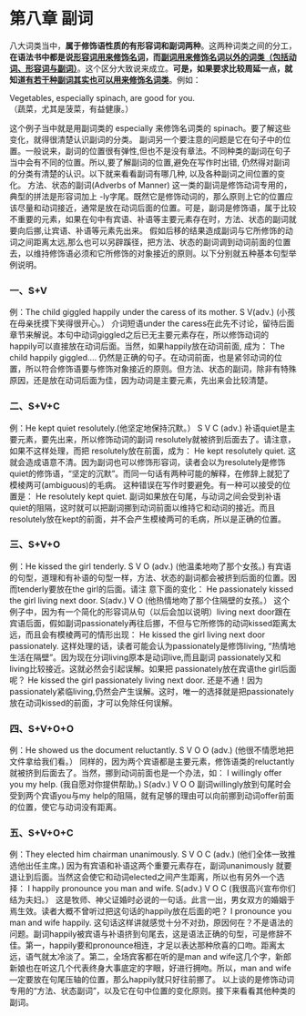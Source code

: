 # 第八章 副词

八大词类当中，**属于修饰语性质的有形容词和副词两种**。这两种词类之间的分工，<b>在语法书中都是说<u>形容词用来修饰名词</u>，而<u>副词用来修饰名词以外的词类（包括动词、形容词与副词）</u></b>。这个区分大致说来成立。<b>可是，如果要求比较周延一点，就知道<u>有若干种副词其实也可以用来修饰名词类</u></b>。例如：  
>  
Vegetables, especially spinach, are good for you.  
（蔬菜，尤其是菠菜，有益健康。）  

这个例子当中就是用副词类的 especially 来修饰名词类的 spinach。要了解这些变化，就得很清楚认识副词的分类。
副词另一个要注意的问题是它在句子中的位置。一般说来，副词的位置很有弹性,但也不是没有章法。不同种类的副词在句子当中会有不同的位置。所以,要了解副词的位置,避免在写作时出错, 仍然得对副词的分类有清楚的认识。以下就来看看副词有哪几种, 以及各种副词之间位置的变化。
方法、状态的副词(Adverbs of Manner)
这一类的副词是修饰动词专用的，典型的拼法是形容词加上 -ly字尾。既然它是修饰动词的，那么原则上它的位置应该尽量和动词接近，通常是放在动词后面的位置。可是，副词是修饰语，属于比较不重要的元素，如果在句中有宾语、补语等主要元素存在时，方法、状态的副词就要向后挪,让宾语、补语等元素先出来。 假如后移的结果造成副词与它所修饰的动词之间距离太远,那么也可以另辟蹊径，把方法、状态的副词调到动词前面的位置去，以维持修饰语必须和它所修饰的对象接近的原则。以下分别就五种基本句型举例说明。

### 一、S+V


例：The child giggled happily under the caress of its mother.
S V(adv.)
(小孩在母亲抚摸下笑得很开心。）
介词短语under the caress在此先不讨论，留待后面章节来解说。本句中动词giggled之后已无主要元素存在，所以修饰动词的 happily可以直接放在动词后面。当然，如果happily放在动词前面, 成为：
The child happily giggled....
仍然是正确的句子。在动词前面，也是紧邻动词的位置，所以符合修饰语要与修饰对象接近的原则。但方法、状态的副词，除非有特殊原因，还是放在动词后面为佳，因为动词是主要元素，先出来会比较清楚。

### 二、S+V+C


例：He kept quiet resolutely.(他坚定地保持沉默。）
S V C (adv.)
补语quiet是主要元素，要先出来，所以修饰动词的副词 resolutely就被挤到后面去了。请注意，如果不这样处理，而把 resolutely放在前面，成为：
He kept resolutely quiet.
这就会造成语意不清。因为副词也可以修饰形容词，读者会以为resolutely是修饰quiet的修饰语，“坚定的沉默”。而同一句话有两种可能的解释，在修辞上就犯了模棱两可(ambiguous)的毛病。 这种错误在写作时要避免。有一种可以接受的位置是：
He resolutely kept quiet.
副词如果放在句尾，与动词之间会受到补语quiet的阻隔，这时就可以把副词挪到动词前面以维持它和动词的接近。而且 resolutely放在kept的前面，并不会产生模棱两可的毛病，所以是正确的位置。

### 三、S+V+O


例：He kissed the girl tenderly.
S V O (adv.)
(他温柔地吻了那个女孩。)
有宾语的句型，道理和有补语的句型一样，方法、状态的副词都会被挤到后面的位置。因而tenderly要放在the girl的后面。请注 意下面的变化：
He passionately kissed the girl living next door.
S(adv.) V O
(他热情地吻了那个住隔壁的女孩。）
这个例子中，因为有一个简化的形容词从句（以后会加以说明）living next door跟在宾语后面，假如副词passionately再往后挪，不但与它所修饰的动词kissed距离太远，而且会有模棱两可的情形出现：
He kissed the girl living next door passionately.
这样处理的话，读者可能会认为passionately是修饰living, “热情地生活在隔壁”。因为现在分词living原本是动词live,而且副词 passionately又和living比较接近。这就必然会引起误解。如果把 passionately放在宾语the girl后面呢？
He kissed the girl passionately living next door.
还是不通！因为passionately紧临living,仍然会产生误解。这时，唯一的选择就是把passionately放在动词kissed的前面，才可以免除任何误解。

### 四、S+V+O+O


例：He showed us the document reluctantly.
S V O O (adv.)
(他很不情愿地把文件拿给我们看。）
同样的，因为两个宾语都是主要元素，修饰语类的reluctantly 就被挤到后面去了。当然，挪到动词前面也是一个办法，如：
I willingly offer you my help. (我自愿对你提供帮助。)
S(adv.) V O O
副词willingly放到句尾时会受到两个宾语you与my help的阻隔，就有足够的理由可以向前挪到动词offer前面的位置，使它与动词没有距离。

### 五、S+V+O+C


例：They elected him chairman unanimously.
S V O C (adv.)
(他们全体一致推选他出任主席。)
因为有宾语和补语这两个重要元素存在，副词unanimously 就要退让到后面。当然这会使它和动词elected之间产生距离，所以也有另外一个选择：
I happily pronounce you man and wife.
S(adv.) V O C
(我很高兴宣布你们结为夫妇。）
这是牧师、神父证婚时必说的一句话。此言一出，男女双方的婚姻于焉生效。读者大概不曾听过把这句话的happily放在后面的吧？
I pronounce you man and wife happily.
这句话这样讲就感觉十分不对劲，原因何在？不是语法的问题。副词happily被宾语与补语挤到句尾去，这是语法正确的句型，可是修辞不佳。第一，happily要和pronounce相连，才足以表达那种欣喜的口吻。距离太远，语气就太冷淡了。第二，全场宾客都在听的是man and wife这几个字，新郎新娘也在听这几个代表终身大事底定的字眼，好进行拥吻。所以，man and wife —定要放在句尾压轴的位置，那么happily就只好往前挪了。
以上谈的是修饰动词专用的“方法、状态副词”，以及它在句中位置的变化原则。接下来看看其他种类的副词。
